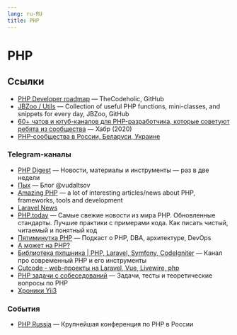 ```yaml
---
lang: ru-RU 
title: PHP
---
```

# PHP

## Ссылки
- [PHP Developer roadmap](https://github.com/thecodeholic/php-developer-roadmap) — TheCodeholic, GitHub
- [JBZoo / Utils](https://github.com/JBZoo/Utils) — Collection of useful PHP functions, mini-classes, and snippets for every day, JBZoo, GitHub
- [60+ чатов и ютуб-каналов для PHP-разработчика, которые советуют ребята из сообщества](https://habr.com/ru/company/skyeng/blog/534758/) — Хабр (2020)
- [PHP-сообщества в России, Беларуси, Украине](https://phpcommunity.ru/)

### Telegram-каналы
- [PHP Digest](https://t.me/phpdigest) — Новости, материалы и инструменты — раз в две недели
- [Пых](https://t.me/phpyh) — Блог @vudaltsov
- [Amazing PHP](https://t.me/phpme) — a lot of interesting articles/news about PHP, frameworks, tools and development
- [Laravel News](https://t.me/laravelnews)
- [PHP.today](https://t.me/phptoday) — Самые свежие новости из мира PHP. Обновленные стандарты. Лучшие практики с примерами кода. Как писать чистый, читаемый и понятный код
- [Пятиминутка PHP](https://t.me/tg_5minphp) — Подкаст о PHP, DBA, архитектуре, DevOps
- [А может на PHP?](https://t.me/maybe_php)
- [Библиотека пхпшника | PHP, Laravel, Symfony, CodeIgniter](https://t.me/phpproglib) — Канал про современный PHP и его инструменты
- [Cutcode - web-проекты на Laravel, Vue, Livewire, php](https://t.me/laravel_cutcode)
- [PHP задачи с собеседований](https://t.me/phpquiz) — Задачи, тесты и теоретические вопросы по PHP
- [Хроники Yii3](https://t.me/yii3chronicles)

### События
- [PHP Russia](https://phprussia.ru/) — Крупнейшая конференция по PHP в России
